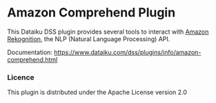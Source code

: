 # Amazon Comprehend Plugin


This Dataiku DSS plugin provides several tools to interact with [Amazon Rekognition](https://aws.amazon.com/comprehend/), the NLP (Natural Language Processing) API.

Documentation: https://www.dataiku.com/dss/plugins/info/amazon-comprehend.html

### Licence
This plugin is distributed under the Apache License version 2.0

